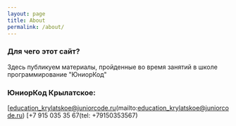 ```yaml
---
layout: page
title: About
permalink: /about/
---
```


### Для чего этот сайт?

Здесь публикуем материалы, пройденные во время занятий в школе программирование "ЮниорКод"

### ЮниорКод Крылатское:

[education_krylatskoe@juniorcode.ru(mailto:education_krylatskoe@juniorcode.ru)
[+7 915 035 35 67(tel: +79150353567)